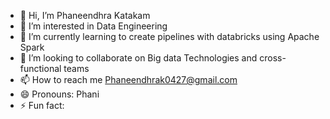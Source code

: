 - 👋 Hi, I’m Phaneendhra Katakam
- 👀 I’m interested in Data Engineering
- 🌱 I’m currently learning to create pipelines with databricks using Apache Spark
- 💞️ I’m looking to collaborate on Big data Technologies and cross-functional teams
- 📫 How to reach me Phaneendhrak0427@gmail.com 
- 😄 Pronouns: Phani
- ⚡ Fun fact: 

<!---
Phani-kp/Phani-kp is a ✨ special ✨ repository because its `README.md` (this file) appears on your GitHub profile.
You can click the Preview link to take a look at your changes.
--->
